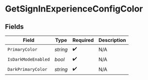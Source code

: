 # GetSignInExperienceConfigColor


## Fields

| Field               | Type                | Required            | Description         |
| ------------------- | ------------------- | ------------------- | ------------------- |
| `PrimaryColor`      | *string*            | :heavy_check_mark:  | N/A                 |
| `IsDarkModeEnabled` | *bool*              | :heavy_check_mark:  | N/A                 |
| `DarkPrimaryColor`  | *string*            | :heavy_check_mark:  | N/A                 |